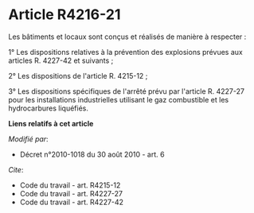 # Article R4216-21

Les bâtiments et locaux sont conçus et réalisés de manière à respecter : 

1° Les dispositions relatives à la prévention des explosions prévues aux articles R. 4227-42 et suivants ; 

2° Les dispositions de l'article R. 4215-12 ; 

3° Les dispositions spécifiques de l'arrêté prévu par l'article R. 4227-27 pour les installations industrielles utilisant le
gaz combustible et les hydrocarbures liquéfiés.

**Liens relatifs à cet article**

_Modifié par_:

  - Décret n°2010-1018 du 30 août 2010 - art. 6

_Cite_:

  - Code du travail - art. R4215-12
  - Code du travail - art. R4227-27
  - Code du travail - art. R4227-42

